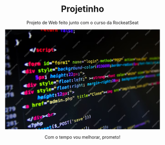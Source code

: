 <h1 align="center">Projetinho</h1>

<p align="center">Projeto de Web feito junto com o curso da RockeatSeat</p>

<p align="center">
    <img src="Fundoc.png">
</p>

<p align="center">Com o tempo vou melhorar, prometo!</p>